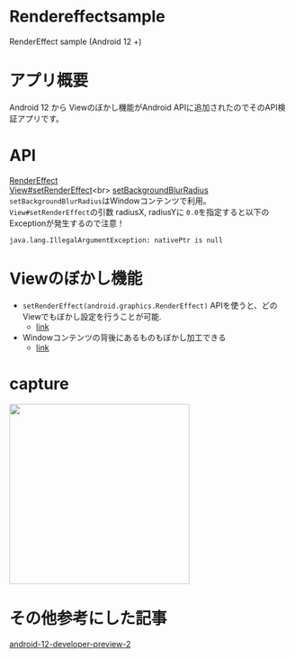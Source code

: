 # Rendereffectsample
RenderEffect sample (Android 12 +)

# アプリ概要
Android 12 から Viewのぼかし機能がAndroid APIに追加されたのでそのAPI検証アプリです。

# API
[RenderEffect](https://developer.android.com/reference/android/graphics/RenderEffect)<br>
[View#setRenderEffect](https://developer.android.com/reference/android/view/View#setRenderEffect(android.graphics.RenderEffect))<br>
[setBackgroundBlurRadius](https://developer.android.com/reference/android/view/Window#setBackgroundBlurRadius(int))<br>
`setBackgroundBlurRadius`はWindowコンテンツで利用。<br>
`View#setRenderEffect`の引数 radiusX, radiusYに `0.0`を指定すると以下のExceptionが発生するので注意！<br>
```
java.lang.IllegalArgumentException: nativePtr is null
 ```

# Viewのぼかし機能

- `setRenderEffect(android.graphics.RenderEffect)` APIを使うと、どのViewでもぼかし設定を行うことが可能.
  - [link](https://youtu.be/D2cU_itNDAI?t=848)
- Windowコンテンツの背後にあるものもぼかし加工できる
  - [link](https://youtu.be/D2cU_itNDAI?t=871)

# capture

<img src="https://user-images.githubusercontent.com/16476224/119225374-51d1c300-bb3e-11eb-8ed7-9770f6f70b99.gif" width=320 />

# その他参考にした記事
[android-12-developer-preview-2](https://android-developers.googleblog.com/2021/03/android-12-developer-preview-2.html)
